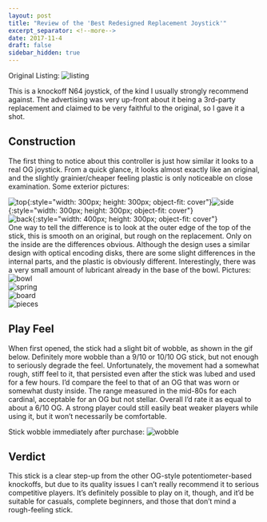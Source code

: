 ```yaml
---
layout: post
title: "Review of the 'Best Redesigned Replacement Joystick'"
excerpt_separator: <!--more-->
date: 2017-11-4
draft: false
sidebar_hidden: true
---
```

Original Listing:
![listing](/guides/img/thumbstick/listing.png)  

This is a knockoff N64 joystick, of the kind I usually strongly recommend against. The advertising was very up-front about it being a 3rd-party replacement and claimed to be very faithful to the original, so I gave it a shot. 
<!--more-->
## Construction
The first thing to notice about this controller is just how similar it looks to a real OG joystick. From a quick glance, it looks almost exactly like an original, and the slightly grainier/cheaper feeling plastic is only noticeable on close examination. Some exterior pictures:

![top](/guides/img/thumbstick/top.jpg){:style="width: 300px; height: 300px; object-fit: cover"}![side](/guides/img/thumbstick/side.jpg){:style="width: 300px; height: 300px; object-fit: cover"}   
![back](/guides/img/thumbstick/back.jpg){:style="width: 400px; height: 300px; object-fit: cover"}  
One way to tell the difference is to look at the outer edge of the top of the stick, this is smooth on an original, but rough on the replacement.
Only on the inside are the differences obvious. Although the design uses a similar design with optical encoding disks, there are some slight differences in the internal parts, and the plastic is obviously different. Interestingly, there was a very small amount of lubricant already in the base of the bowl. Pictures:
![bowl](/guides/img/thumbstick/bowl.jpg)  
![spring](/guides/img/thumbstick/spring.jpg)  
![board](/guides/img/thumbstick/board.jpg)  
![pieces](/guides/img/thumbstick/pieces.jpg)  
## Play Feel
When first opened, the stick had a slight bit of wobble, as shown in the gif below. Definitely more wobble than a 9/10 or 10/10 OG stick, but not enough to seriously degrade the feel. Unfortunately, the movement had a somewhat rough, stiff feel to it, that persisted even after the stick was lubed and used for a few hours. I’d compare the feel to that of an OG that was worn or somewhat dusty inside. The range measured in the mid-80s for each cardinal, acceptable for an OG but not stellar. Overall I’d rate it as equal to about a 6/10 OG. A strong player could still easily beat weaker players while using it, but it won’t necessarily be comfortable.


Stick wobble immediately after purchase:
![wobble](/guides/img/thumbstick/wobble.webp)  

## Verdict
This stick is a clear step-up from the other OG-style potentiometer-based knockoffs, but due to its quality issues I can’t really recommend it to serious competitive players. It’s definitely possible to play on it, though, and it’d be suitable for casuals, complete beginners, and those that don’t mind a rough-feeling stick.


